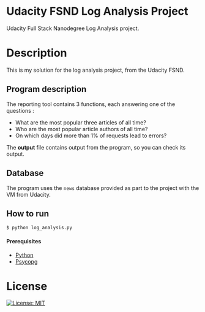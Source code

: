 # Udacity FSND Log Analysis Project
Udacity Full Stack Nanodegree Log Analysis project.
# Description
This is my solution for the log analysis project, from the Udacity FSND.
## Program description
The reporting tool contains 3 functions, each answering one of the questions :
- What are the most popular three articles of all time?
- Who are the most popular article authors of all time?
- On which days did more than 1% of requests lead to errors?

The **output** file contains output from the program, so you can check its output.
## Database
The program uses the `news` database provided as part to the project with the VM from Udacity.
## How to run 
```
$ python log_analysis.py
```
#### Prerequisites
- [Python](https://www.python.org/)
- [Psycopg](initd.org/psycopg/docs/install.html#prerequisites)
# License
[![License: MIT](https://img.shields.io/badge/License-MIT-yellow.svg)](https://opensource.org/licenses/MIT)
